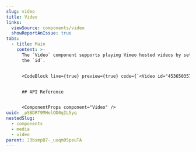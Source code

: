 ```yaml
---
slug: video
title: Video
links:
  viewSource: components/video
  showReportAnIssue: true
tabs:
  - title: Main
    content: >-
      The `Video` component supports playing Vimeo hosted videos by setting
      the `id`.


      <CodeBlock live={true} preview={true} code={`<Video id="453650357" />`} language={"tsx"} />


      ## API Reference


      <ComponentProps component="Video" />
uuid: _pSBDRT9MHelOD0qIL5yq
nestedSlug:
  - components
  - media
  - video
parent: J3bsmpB7-_uuqm05peuTA
---
```


